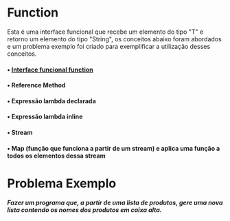 # Function

Esta é uma interface funcional que recebe um elemento do tipo "T" e retorno um elemento do tipo "String", os conceitos abaixo foram abordados e 
um problema exemplo foi criado para exemplificar a utilização desses conceitos.

#### • [Interface funcional function](https://docs.oracle.com/javase/8/docs/api/java/util/function/Function.html)

#### • Reference Method

#### • Expressão lambda declarada

#### • Expressão lambda inline

#### • Stream

#### • Map (função que funciona a partir de um stream) e aplica uma função a todos os elementos dessa stream


# Problema Exemplo

##### Fazer um programa que, a partir de uma lista de produtos, gere uma nova lista contendo os nomes dos produtos em caixa alta.
